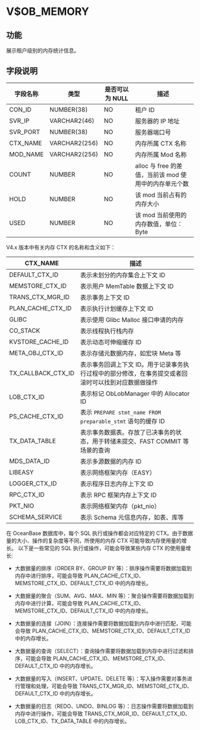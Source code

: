 V$OB_MEMORY
================================

功能
---------------------------

展示租户级别的内存统计信息。

字段说明
-----------------------------

|  **字段名称**   |    **类型**     | **是否可以为 NULL** |               **描述**                |
|-------------|---------------|----------------|-------------------------------------|
| CON_ID      | NUMBER(38)    | NO             | 租户 ID                               |
| SVR_IP      | VARCHAR2(46)  | NO             | 服务器的 IP 地址                          |
| SVR_PORT    | NUMBER(38)    | NO             | 服务器端口号                              |
| CTX_NAME    | VARCHAR2(256) | NO             | 内存所属 CTX 名称               |
| MOD_NAME    | VARCHAR2(256)   | NO           | 内存所属 Mod 名称                 |
| COUNT       | NUMBER        | NO             | alloc 与 free 的差值，当前该 mod 使用中的内存单元个数 |
| HOLD        | NUMBER        | NO             | 该 mod 当前占有的内存大小     |
| USED        | NUMBER        | NO             | 该 mod 当前使用的内存数值，单位：Byte             |

V4.x 版本中有关内存 CTX 的名称和含义如下：

| CTX_NAME | 描述 |
|----------|------|
| DEFAULT_CTX_ID | 表示未划分的内存集合上下文 ID  |
| MEMSTORE_CTX_ID | 表示用户 MemTable 数据上下文 ID  |
| TRANS_CTX_MGR_ID | 表示事务上下文 ID |
| PLAN_CACHE_CTX_ID | 表示执行计划缓存上下文 ID |
| GLIBC | 表示使用 Glibc Malloc 接口申请的内存  |
| CO_STACK | 表示线程执行栈内存  |
| KVSTORE_CACHE_ID | 表示动态可伸缩缓存 ID  |
| META_OBJ_CTX_ID | 表示存储元数据内存，如宏块 Meta 等  |
| TX_CALLBACK_CTX_ID | 表示事务回调上下文 ID。用于记录事务执行过程中的部分修改，在事务提交或者回滚时可以找到对应数据做操作  |
| LOB_CTX_ID | 表示标记 ObLobManager 中的 Allocator ID |
| PS_CACHE_CTX_ID | 表示 `PREPARE stmt_name FROM preparable_stmt` 语句的缓存 ID  |
| TX_DATA_TABLE | 表示事务数据表。存放了已决事务的状态，用于转储未提交、FAST COMMIT 等场景的查询  |
| MDS_DATA_ID  | 表示多源数据的内存 ID |
| LIBEASY | 表示网络框架内存（EASY）  |
| LOGGER_CTX_ID | 表示程序日志内存上下文 ID  |
| RPC_CTX_ID | 表示 RPC 框架内存上下文 ID  |
| PKT_NIO |  表示网络框架内存（pkt_nio） |
| SCHEMA_SERVICE | 表示 Schema 元信息内存，如表、库等  |

在 OceanBase 数据库中，每个 SQL 执行或操作都会对应特定的 CTX。由于数据量的大小、操作的复杂度等不同，所使用的内存 CTX 可能导致内存使用量的增长。
以下是一些常见的 SQL 执行或操作，可能会导致某些内存 CTX 的使用量增长:

* 大数据量的排序（ORDER BY、GROUP BY 等）：排序操作需要将数据加载到内存中进行排序，可能会导致 PLAN_CACHE_CTX_ID、MEMSTORE_CTX_ID、DEFAULT_CTX_ID 中的内存增长。

* 大数据量的聚合（SUM、AVG、MAX、MIN 等）：聚合操作需要将数据加载到内存中进行计算，可能会导致 PLAN_CACHE_CTX_ID、MEMSTORE_CTX_ID、DEFAULT_CTX_ID 中的内存增长。

* 大数据量的连接（JOIN）：连接操作需要将数据加载到内存中进行匹配，可能会导致 PLAN_CACHE_CTX_ID、MEMSTORE_CTX_ID、DEFAULT_CTX_ID 中的内存增长。

* 大数据量的查询（SELECT）：查询操作需要将数据加载到内存中进行过滤和排序，可能会导致 PLAN_CACHE_CTX_ID、MEMSTORE_CTX_ID、DEFAULT_CTX_ID 中的内存增长。

* 大数据量的写入（INSERT、UPDATE、DELETE 等）：写入操作需要对事务进行管理和处理，可能会导致 TRANS_CTX_MGR_ID、MEMSTORE_CTX_ID、DEFAULT_CTX_ID 中的内存增长。

* 大数据量的日志（REDO、UNDO、BINLOG 等）：日志操作需要将数据加载到内存中进行操作，可能会导致 TRANS_CTX_MGR_ID、DEFAULT_CTX_ID、LOB_CTX_ID、TX_DATA_TABLE 中的内存增长。
